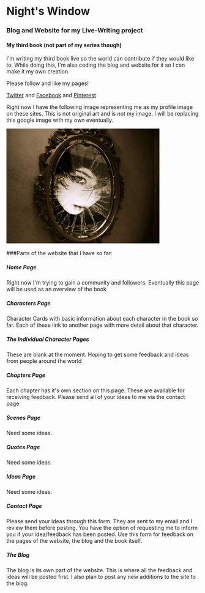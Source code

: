 # Night's Window
### Blog and Website for my Live-Writing project
#### My third book (not part of my series though)
I'm writing my third book live so the world can contribute if they would like to. While doing this,
I'm also coding the blog and website for it so I can make it my own creation.

Please follow and like my pages!

[Twitter](https://twitter.com/nightswindow) and [Facebook](https://www.facebook.com/nightswindow/) and
[Pinterest](https://www.pinterest.com/nightswindow2/)

Right now I have the following image representing me as my profile image on these sites. This is not original art and
 is not my image. I will be replacing this google image with my own eventually.

![Night's Window Profile Picture - Creepy woman in Mirror](/code/client/images/creepy-mirror.jpg)

###Parts of the website that I have so far:
##### Home Page
Right now I'm trying to gain a community and followers. Eventually this page will be used as an overview of the book
##### Characters Page
Character Cards with basic information about each character in the book so far. Each of these link to another page
with more detail about that character.
##### The Individual Character Pages
These are blank at the moment. Hoping to get some feedback and ideas from people around the world
##### Chapters Page
Each chapter has it's own section on this page. These are available for receiving feedback. Please send all of your
ideas to me via the contact page
##### Scenes Page
Need some ideas.
##### Quotes Page
Need some ideas.
##### Ideas Page
Need some ideas.
##### Contact Page
Please send your ideas through this form. They are sent to my email and I review them before posting. You have the
option of requesting me to inform you if your idea/feedback has been posted. Use this form for feedback on the pages
of the website, the blog and the book itself.
##### The Blog
The blog is its own part of the website. This is where all the feedback and ideas will be posted first. I also plan
to post any new additions to the site to the blog.